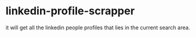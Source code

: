 # linkedin-profile-scrapper
it will get all the linkedin people profiles that lies in the current search area.
